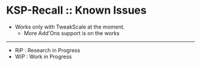 # KSP-Recall :: Known Issues

* Works only with TweakScale at the moment.
	+ More Add'Ons support is on the works

- - -

* RiP : Research in Progress
* WiP : Work in Progress
